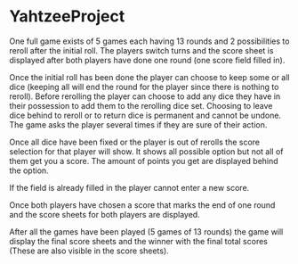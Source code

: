 # YahtzeeProject

One full game exists of 5 games each having 13 rounds and 2 possibilities to reroll after the initial roll. The players switch turns and the score sheet is displayed after both players have done one round (one score field filled in).

Once the initial roll has been done the player can choose to keep some or all dice (keeping all will end the round for the player since there is nothing to reroll). Before rerolling the player can choose to add any dice they have in their possession to add them to the rerolling dice set. Choosing to leave dice behind to reroll or to return dice is permanent and cannot be undone. The game asks the player several times if they are sure of their action.

Once all dice have been fixed or the player is out of rerolls the score selection for that player will show. It shows all possible option but not all of them get you a score. The amount of points you get are displayed behind the option.

If the field is already filled in the player cannot enter a new score.

Once both players have chosen a score that marks the end of one round and the score sheets for both players are displayed.

After all the games have been played (5 games of 13 rounds) the game will display the final score sheets and the winner with the final total scores (These are also visible in the score sheets).

